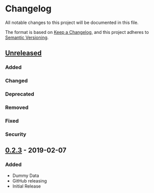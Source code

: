 # Changelog
All notable changes to this project will be documented in this file.

The format is based on [Keep a Changelog](https://keepachangelog.com/en/1.0.0/),
and this project adheres to [Semantic Versioning](https://semver.org/spec/v2.0.0.html).

## [Unreleased]
### Added

### Changed

### Deprecated

### Removed

### Fixed

### Security

## [0.2.3] - 2019-02-07
### Added
- Dummy Data
- GitHub releasing
- Initial Release

[Unreleased]: https://github.com/natescherer/AzureDeploymentTest/compare/v0.2.3..HEAD
[0.2.3]: https://github.com/natescherer/AzureDeploymentTest/tree/v0.2.3